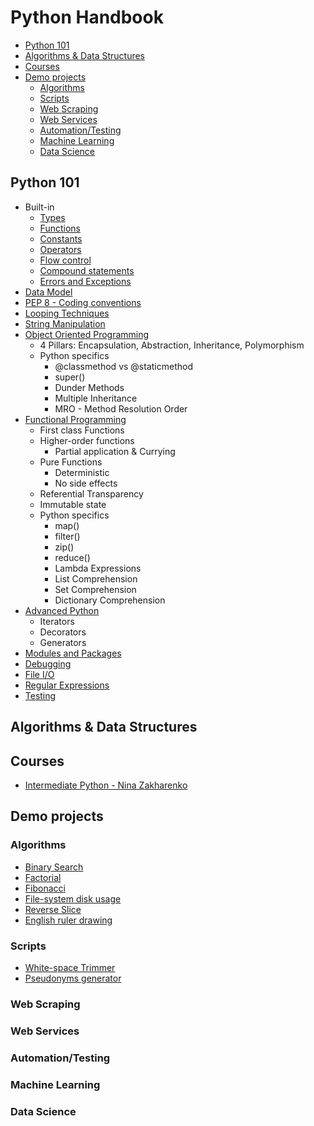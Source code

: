# Python Handbook

- [Python 101](#python-101)
- [Algorithms \& Data Structures](#algorithms--data-structures)
- [Courses](#courses)
- [Demo projects](#demo-projects)
  - [Algorithms](#algorithms)
  - [Scripts](#scripts)
  - [Web Scraping](#web-scraping)
  - [Web Services](#web-services)
  - [Automation/Testing](#automationtesting)
  - [Machine Learning](#machine-learning)
  - [Data Science](#data-science)

## Python 101

- Built-in
  - [Types](https://docs.python.org/3/library/stdtypes.html)
  - [Functions](https://docs.python.org/3/library/functions.html)
  - [Constants](https://docs.python.org/3/library/constants.html)
  - [Operators](https://docs.python.org/3/reference/lexical_analysis.html#operators)
  - [Flow control](https://docs.python.org/3/tutorial/controlflow.html)
  - [Compound statements](https://docs.python.org/3/reference/compound_stmts.html)
  - [Errors and Exceptions](https://docs.python.org/3/tutorial/errors.html)
- [Data Model](https://docs.python.org/3/reference/datamodel.html#objects-values-and-types)
- [PEP 8 - Coding conventions](https://peps.python.org/pep-0008/)
- [Looping Techniques](./introduction/looping)
- [String Manipulation](./introduction/strings)
- [Object Oriented Programming](./introduction/oop)
  - 4 Pillars: Encapsulation, Abstraction, Inheritance, Polymorphism
  - Python specifics
    - @classmethod vs @staticmethod
    - super()
    - Dunder Methods
    - Multiple Inheritance
    - MRO - Method Resolution Order
- [Functional Programming](./introduction/functional)
  - First class Functions
  - Higher-order functions
    - Partial application & Currying
  - Pure Functions
    - Deterministic
    - No side effects
  - Referential Transparency
  - Immutable state
  - Python specifics
    - map()
    - filter()
    - zip()
    - reduce()
    - Lambda Expressions
    - List Comprehension
    - Set Comprehension
    - Dictionary Comprehension
- [Advanced Python](./introduction/advanced)
  - Iterators
  - Decorators
  - Generators
- [Modules and Packages](./introduction/modules)
- [Debugging](./introduction/debugging)
- [File I/O](./introduction/io)
- [Regular Expressions](./introduction/regexp)
- [Testing](./introduction/testing)

## Algorithms & Data Structures

## Courses

- [Intermediate Python - Nina Zakharenko](./courses/intermediate-python)

## Demo projects

### Algorithms

- [Binary Search](./algorithms/recursion/binary-search/binary-search.py)
- [Factorial](./algorithms/recursion/factorial/factorial.py)
- [Fibonacci](./algorithms/recursion/fibonacci/fibonacci.py)
- [File-system disk usage](./algorithms/recursion/file-system/file-system.py)
- [Reverse Slice](./algorithms/recursion/reverse/reverse.py)
- [English ruler drawing](./algorithms/recursion/ruler-drawing/ruler-drawing.py)

### Scripts

- [White-space Trimmer](./projects/scripts/white-space-trimmer)
- [Pseudonyms generator](./projects/scripts/pseudonyms-generator)

### Web Scraping

### Web Services

### Automation/Testing

### Machine Learning

### Data Science
